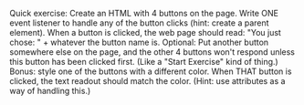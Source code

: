 Quick exercise:
Create an HTML with 4 buttons on the page. Write ONE event listener to handle any of the button clicks (hint: create a parent element).
When a button is clicked, the web page should read: "You just chose: " + whatever the button name is.
Optional: Put another button somewhere else on the page, and the other 4 buttons won't respond unless this button has been clicked first. (Like a "Start Exercise" kind of thing.)
Bonus: style one of the buttons with a different color. When THAT button is clicked, the text readout should match the color. (Hint: use attributes as a way of handling this.)